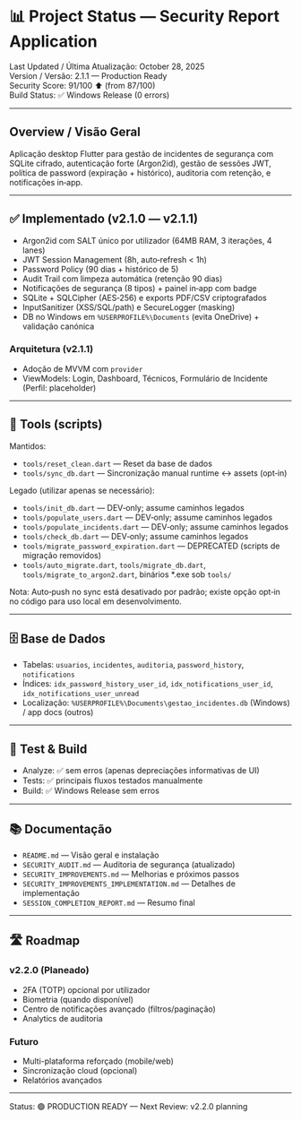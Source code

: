 # 📊 Project Status — Security Report Application

Last Updated / Última Atualização: October 28, 2025  
Version / Versão: 2.1.1 — Production Ready  
Security Score: 91/100 ⬆️ (from 87/100)  
Build Status: ✅ Windows Release (0 errors)

---

## Overview / Visão Geral

Aplicação desktop Flutter para gestão de incidentes de segurança com SQLite cifrado, autenticação forte (Argon2id), gestão de sessões JWT, política de password (expiração + histórico), auditoria com retenção, e notificações in‑app.

---

## ✅ Implementado (v2.1.0 — v2.1.1)

- Argon2id com SALT único por utilizador (64MB RAM, 3 iterações, 4 lanes)
- JWT Session Management (8h, auto‑refresh < 1h)
- Password Policy (90 dias + histórico de 5)
- Audit Trail com limpeza automática (retenção 90 dias)
- Notificações de segurança (8 tipos) + painel in‑app com badge
- SQLite + SQLCipher (AES‑256) e exports PDF/CSV criptografados
- InputSanitizer (XSS/SQL/path) e SecureLogger (masking)
- DB no Windows em `%USERPROFILE%\Documents` (evita OneDrive) + validação canónica

### Arquitetura (v2.1.1)
- Adoção de MVVM com `provider`
- ViewModels: Login, Dashboard, Técnicos, Formulário de Incidente (Perfil: placeholder)

---

## 🔧 Tools (scripts)

Mantidos:
- `tools/reset_clean.dart` — Reset da base de dados
- `tools/sync_db.dart` — Sincronização manual runtime ↔ assets (opt‑in)


Legado (utilizar apenas se necessário):
- `tools/init_db.dart` — DEV‑only; assume caminhos legados
- `tools/populate_users.dart` — DEV‑only; assume caminhos legados
- `tools/populate_incidents.dart` — DEV‑only; assume caminhos legados
- `tools/check_db.dart` — DEV‑only; assume caminhos legados
- `tools/migrate_password_expiration.dart` — DEPRECATED (scripts de migração removidos)
- `tools/auto_migrate.dart`, `tools/migrate_db.dart`, `tools/migrate_to_argon2.dart`, binários *.exe sob `tools/`

Nota: Auto‑push no sync está desativado por padrão; existe opção opt‑in no código para uso local em desenvolvimento.

---

## 🗄️ Base de Dados

- Tabelas: `usuarios`, `incidentes`, `auditoria`, `password_history`, `notifications`
- Índices: `idx_password_history_user_id`, `idx_notifications_user_id`, `idx_notifications_user_unread`
- Localização: `%USERPROFILE%\Documents\gestao_incidentes.db` (Windows) / app docs (outros)

---

## 🧪 Test & Build

- Analyze: ✅ sem erros (apenas depreciações informativas de UI)
- Tests: ✅ principais fluxos testados manualmente
- Build: ✅ Windows Release sem erros

---

## 📚 Documentação

- `README.md` — Visão geral e instalação
- `SECURITY_AUDIT.md` — Auditoria de segurança (atualizado)
- `SECURITY_IMPROVEMENTS.md` — Melhorias e próximos passos
- `SECURITY_IMPROVEMENTS_IMPLEMENTATION.md` — Detalhes de implementação
- `SESSION_COMPLETION_REPORT.md` — Resumo final

---

## 🛣️ Roadmap

### v2.2.0 (Planeado)
- 2FA (TOTP) opcional por utilizador
- Biometria (quando disponível)
- Centro de notificações avançado (filtros/paginação)
- Analytics de auditoria

### Futuro
- Multi-plataforma reforçado (mobile/web)
- Sincronização cloud (opcional)
- Relatórios avançados

---

Status: 🟢 PRODUCTION READY — Next Review: v2.2.0 planning

